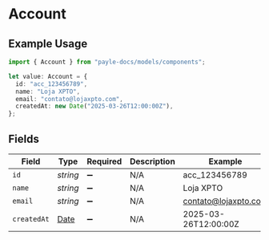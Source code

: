 # Account

## Example Usage

```typescript
import { Account } from "payle-docs/models/components";

let value: Account = {
  id: "acc_123456789",
  name: "Loja XPTO",
  email: "contato@lojaxpto.com",
  createdAt: new Date("2025-03-26T12:00:00Z"),
};
```

## Fields

| Field                                                                                         | Type                                                                                          | Required                                                                                      | Description                                                                                   | Example                                                                                       |
| --------------------------------------------------------------------------------------------- | --------------------------------------------------------------------------------------------- | --------------------------------------------------------------------------------------------- | --------------------------------------------------------------------------------------------- | --------------------------------------------------------------------------------------------- |
| `id`                                                                                          | *string*                                                                                      | :heavy_minus_sign:                                                                            | N/A                                                                                           | acc_123456789                                                                                 |
| `name`                                                                                        | *string*                                                                                      | :heavy_minus_sign:                                                                            | N/A                                                                                           | Loja XPTO                                                                                     |
| `email`                                                                                       | *string*                                                                                      | :heavy_minus_sign:                                                                            | N/A                                                                                           | contato@lojaxpto.com                                                                          |
| `createdAt`                                                                                   | [Date](https://developer.mozilla.org/en-US/docs/Web/JavaScript/Reference/Global_Objects/Date) | :heavy_minus_sign:                                                                            | N/A                                                                                           | 2025-03-26T12:00:00Z                                                                          |